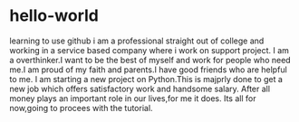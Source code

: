 # hello-world
learning to use github
i am a professional straight out of college and working in a service based company where i work on support project.
I am a overthinker.I want to be the best of myself and work for people who need me.I am proud of my faith and parents.I have good friends who are helpful to me.
I am starting a new project on Python.This is majprly done to get a new job which offers satisfactory work and handsome salary.
After all money plays an important role in our lives,for me it does.
Its all for now,going to procees with the tutorial.
